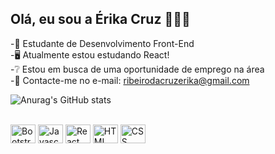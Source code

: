## Olá, eu sou a Érika Cruz 🙋🏻‍♀️

-📖   Estudante de Desenvolvimento Front-End  
-🖥️   Atualmente estou estudando React!  
-❔    Estou em busca de uma oportunidade de emprego na área  
-📧   Contacte-me no e-mail: ribeirodacruzerika@gmail.com  


![Anurag's GitHub stats](https://github-readme-stats.vercel.app/api?username=ErikaCruz96&hide=contribs,prs&show_icons=true&theme=neon)

<div style="display: inline_block"><br>
  <img align="center" alt="Bootstrap" height="30" width="40" src="https://cdn.jsdelivr.net/gh/devicons/devicon@latest/icons/bootstrap/bootstrap-original.svg">
  <img align="center" alt="Javascript" height="30" width="40" src="https://cdn.jsdelivr.net/gh/devicons/devicon@latest/icons/javascript/javascript-original.svg">
  <img align="center" alt="React" height="30" width="40" src="https://cdn.jsdelivr.net/gh/devicons/devicon@latest/icons/react/react-original.svg">
  <img align="center" alt="HTML" height="30" width="40" src="https://cdn.jsdelivr.net/gh/devicons/devicon@latest/icons/html5/html5-original.svg">
  <img align="center" alt="CSS" height="30" width="40" src="https://cdn.jsdelivr.net/gh/devicons/devicon@latest/icons/css3/css3-original.svg">

</div>
  
  ##

